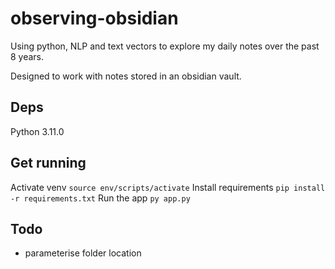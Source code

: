 # observing-obsidian

Using python, NLP and text vectors to explore my daily notes over the past 8 years.

Designed to work with notes stored in an obsidian vault.

## Deps

Python 3.11.0

## Get running

Activate venv `source env/scripts/activate`
Install requirements `pip install -r requirements.txt`
Run the app `py app.py`

## Todo

- parameterise folder location
